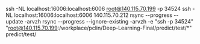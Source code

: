 ssh -NL localhost:16006:localhost:6006 root@140.115.70.199 -p 34524
ssh -NL localhost:16006:localhost:6006 140.115.70.212
rsync --progress --update -arvzh 
rsync --progress --ignore-existing -arvzh -e "ssh -p 34524" "root@140.115.70.199:/workplace/pclin/Deep-Learning-Final/predict/test/*" predict/test/
